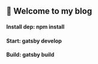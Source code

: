## 🚀 Welcome to my blog

#### Install dep: npm install
#### Start: gatsby develop
#### Build: gatsby build



